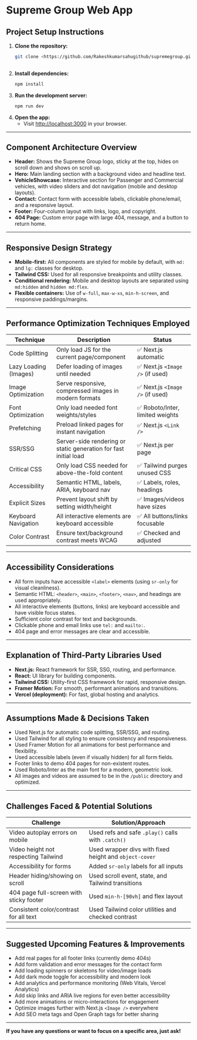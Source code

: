 # Supreme Group Web App

## Project Setup Instructions

1. **Clone the repository:**
   ```bash
   git clone <https://github.com/Rakeshkumarsahugithub/supremegroup.git>
  
   ```
2. **Install dependencies:**
   ```bash
   npm install
   ```
3. **Run the development server:**
   ```bash
   npm run dev
   ```
4. **Open the app:**
   - Visit [http://localhost:3000](http://localhost:3000) in your browser.

---

## Component Architecture Overview

- **Header:** Shows the Supreme Group logo, sticky at the top, hides on scroll down and shows on scroll up.
- **Hero:** Main landing section with a background video and headline text.
- **VehicleShowcase:** Interactive section for Passenger and Commercial vehicles, with video sliders and dot navigation (mobile and desktop layouts).
- **Contact:** Contact form with accessible labels, clickable phone/email, and a responsive layout.
- **Footer:** Four-column layout with links, logo, and copyright.
- **404 Page:** Custom error page with large 404, message, and a button to return home.

---

## Responsive Design Strategy

- **Mobile-first:** All components are styled for mobile by default, with `md:` and `lg:` classes for desktop.
- **Tailwind CSS:** Used for all responsive breakpoints and utility classes.
- **Conditional rendering:** Mobile and desktop layouts are separated using `md:hidden` and `hidden md:flex`.
- **Flexible containers:** Use of `w-full`, `max-w-xs`, `min-h-screen`, and responsive paddings/margins.

---

## Performance Optimization Techniques Employed

| Technique                | Description                                                      | Status   |
|--------------------------|------------------------------------------------------------------|----------|
| Code Splitting           | Only load JS for the current page/component                      | ✅ Next.js automatic |
| Lazy Loading (Images)    | Defer loading of images until needed                             | ✅ Next.js `<Image />` (if used) |
| Image Optimization       | Serve responsive, compressed images in modern formats            | ✅ Next.js `<Image />` (if used) |
| Font Optimization        | Only load needed font weights/styles                             | ✅ Roboto/Inter, limited weights |
| Prefetching              | Preload linked pages for instant navigation                     | ✅ Next.js `<Link />` |
| SSR/SSG                  | Server-side rendering or static generation for fast initial load | ✅ Next.js per page |
| Critical CSS             | Only load CSS needed for above-the-fold content                 | ✅ Tailwind purges unused CSS |
| Accessibility            | Semantic HTML, labels, ARIA, keyboard nav                       | ✅ Labels, roles, headings |
| Explicit Sizes           | Prevent layout shift by setting width/height                    | ✅ Images/videos have sizes |
| Keyboard Navigation      | All interactive elements are keyboard accessible                 | ✅ All buttons/links focusable |
| Color Contrast           | Ensure text/background contrast meets WCAG                      | ✅ Checked and adjusted |

---

## Accessibility Considerations

- All form inputs have accessible `<label>` elements (using `sr-only` for visual cleanliness).
- Semantic HTML: `<header>`, `<main>`, `<footer>`, `<nav>`, and headings are used appropriately.
- All interactive elements (buttons, links) are keyboard accessible and have visible focus states.
- Sufficient color contrast for text and backgrounds.
- Clickable phone and email links use `tel:` and `mailto:`.
- 404 page and error messages are clear and accessible.

---

## Explanation of Third-Party Libraries Used

- **Next.js:** React framework for SSR, SSG, routing, and performance.
- **React:** UI library for building components.
- **Tailwind CSS:** Utility-first CSS framework for rapid, responsive design.
- **Framer Motion:** For smooth, performant animations and transitions.
- **Vercel (deployment):** For fast, global hosting and analytics.

---

## Assumptions Made & Decisions Taken

- Used Next.js for automatic code splitting, SSR/SSG, and routing.
- Used Tailwind for all styling to ensure consistency and responsiveness.
- Used Framer Motion for all animations for best performance and flexibility.
- Used accessible labels (even if visually hidden) for all form fields.
- Footer links to demo 404 pages for non-existent routes.
- Used Roboto/Inter as the main font for a modern, geometric look.
- All images and videos are assumed to be in the `/public` directory and optimized.

---

## Challenges Faced & Potential Solutions

| Challenge                                 | Solution/Approach                                      |
|-------------------------------------------|--------------------------------------------------------|
| Video autoplay errors on mobile           | Used refs and safe `.play()` calls with `.catch()`      |
| Video height not respecting Tailwind      | Used wrapper divs with fixed height and `object-cover`  |
| Accessibility for forms                   | Added `sr-only` labels for all inputs                   |
| Header hiding/showing on scroll           | Used scroll event, state, and Tailwind transitions      |
| 404 page full-screen with sticky footer   | Used `min-h-[90vh]` and flex layout                    |
| Consistent color/contrast for all text    | Used Tailwind color utilities and checked contrast      |

---

## Suggested Upcoming Features & Improvements

- Add real pages for all footer links (currently demo 404s)
- Add form validation and error messages for the contact form
- Add loading spinners or skeletons for video/image loads
- Add dark mode toggle for accessibility and modern look
- Add analytics and performance monitoring (Web Vitals, Vercel Analytics)
- Add skip links and ARIA live regions for even better accessibility
- Add more animations or micro-interactions for engagement
- Optimize images further with Next.js `<Image />` everywhere
- Add SEO meta tags and Open Graph tags for better sharing

---

**If you have any questions or want to focus on a specific area, just ask!**
